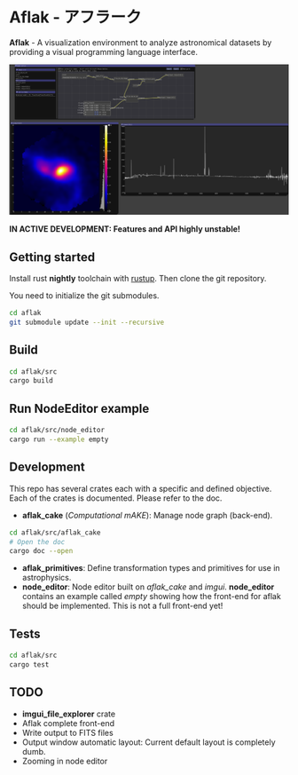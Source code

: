 # Aflak - アフラーク

**Aflak** - A visualization environment to analyze astronomical datasets
by providing a visual programming language interface.

![Screenshot of Aflak](images/aflak-screen.png)

**IN ACTIVE DEVELOPMENT: Features and API highly unstable!**

## Getting started

Install rust **nightly** toolchain with [rustup](https://rustup.rs/).
Then clone the git repository.

You need to initialize the git submodules.

```sh
cd aflak
git submodule update --init --recursive
```

## Build

```sh
cd aflak/src
cargo build
```

## Run NodeEditor example

```sh
cd aflak/src/node_editor
cargo run --example empty
```

## Development

This repo has several crates each with a specific and defined objective.
Each of the crates is documented. Please refer to the doc.

- **aflak_cake** (*Computational mAKE*): Manage node graph (back-end).

```sh
cd aflak/src/aflak_cake
# Open the doc
cargo doc --open
```
- **aflak_primitives**: Define transformation types and primitives for use in
astrophysics.
- **node_editor**: Node editor built on *aflak_cake* and *imgui*.
**node_editor** contains an example called *empty* showing how the front-end
for aflak should be implemented. This is not a full front-end yet!

## Tests

```sh
cd aflak/src
cargo test
```

## TODO

- **imgui_file_explorer** crate
- Aflak complete front-end
- Write output to FITS files
- Output window automatic layout: Current default layout is completely dumb.
- Zooming in node editor
